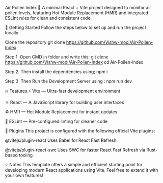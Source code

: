 Air Pollen Index 🌿 A minimal React + Vite project designed to monitor air pollen levels, featuring Hot Module Replacement (HMR) and integrated ESLint rules for clean and consistent code.

🚀 Getting Started Follow the steps below to set up and run the project locally:

Clone the repository git clone https://github.com/Vishw-modi/Air-Pollen-Index

Step 1:
Open CMD in folder and write this:
git clone https://github.com/Vishw-modi/Air-Pollen-Index
cd Air-Pollen-Index

Step 2:
Then install the dependencies using;
npm i

Step 3:
Then Run the Development Server using :
npm run dev

🔥 Features ⚡ Vite — Ultra-fast development environment

⚛️ React — A JavaScript library for building user interfaces

♻️ HMR — Hot Module Replacement for instant updates

🧹 ESLint — Pre-configured linting for cleaner code

🧩 Plugins This project is configured with the following official Vite plugins:

@vitejs/plugin-react Uses Babel for React Fast Refresh.

@vitejs/plugin-react-swc Uses SWC for faster React Fast Refresh via Rust-based tooling.

💡 Notes This template offers a simple and efficient starting point for developing modern React applications using Vite. Feel free to extend it with your own features!
